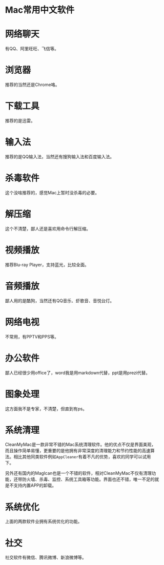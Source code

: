 
Mac常用中文软件
===============

# 网络聊天

有QQ、阿里旺旺、飞信等。

# 浏览器

推荐的当然还是Chrome咯。

# 下载工具

推荐的是迅雷。

# 输入法

推荐的是QQ输入法，当然还有搜狗输入法和百度输入法。

# 杀毒软件

这个没啥推荐的，感觉Mac上暂时没杀毒的必要。

# 解压缩

这个不清楚，鄙人还是喜欢用命令行解压缩。

# 视频播放

推荐Blu-ray Player，支持蓝光，比较全面。

# 音频播放

鄙人用的是酷狗，当然还有QQ音乐、虾歌音、音悦台灯。

# 网络电视

不常用，有PPTV和PPS等。

# 办公软件

鄙人已经很少用office了，word我是用markdown代替，ppt是用prezi代替。

# 图象处理

这方面我不是专家，不清楚，但直到有ps。

# 系统清理

CleanMyMac是一款非常不错的Mac系统清理软件。他的优点不仅是界面美观，而且操作简单易懂，更重要的是他拥有非常深度的清理能力和节约性能的高速算法。相比其他同类软件例如`AppCleaner`有着不凡的优势，喜欢的同学可以试用下。

另外还有国内的MagIcan也是一个不错的软件，相对CleanMyMac不仅有清理功能，还带防火墙、杀毒、监控、系统工具箱等功能。界面也还不错，唯一不足的就是不支持内置APP的卸载。

# 系统优化

上面的两款软件业拥有系统优化的功能。

# 社交

社交软件有微信、腾讯微博、新浪微博等。